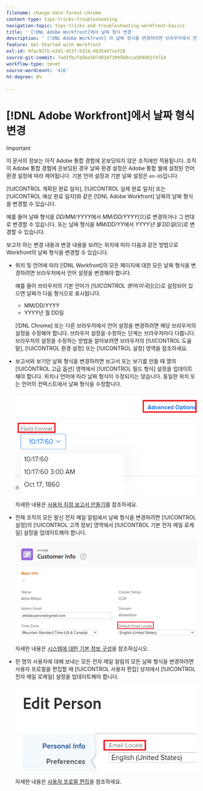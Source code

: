 ```yaml
---
filename: change-date-format-chrome
content-type: tips-tricks-troubleshooting
navigation-topic: tips-tricks-and-troubleshooting-workfront-basics
title: ' [!DNL Adobe Workfront]에서 날짜 형식 변경'
description: ' [!DNL Adobe Workfront] 의 날짜 형식을 변경하려면 브라우저에서 언어 설정을 변경해야 합니다.'
feature: Get Started with Workfront
exl-id: 9fac92fb-e3d1-4537-b324-4b35447cef28
source-git-commit: 7ad3fbcfa5be5074016f399560cca509d81f4714
workflow-type: tm+mt
source-wordcount: '416'
ht-degree: 0%

---
```


# [!DNL Adobe Workfront]에서 날짜 형식 변경

<!--this article used to be called "Change the date format in Adobe Workfront when using Chrome". The team decieded to make it more generic and hide the steps. Also see drafted content below-->

>[!IMPORTANT]
>
> 이 문서의 정보는 아직 Adobe 통합 경험에 온보딩되지 않은 조직에만 적용됩니다.
> 조직이 Adobe 통합 경험에 온보딩된 경우 날짜 환경 설정은 Adobe 통합 쉘에 설정된 언어 환경 설정에 따라 제어됩니다. 기본 언어 설정과 기본 날짜 설정은 `en-US`입니다.

[!UICONTROL 계획된 완료 일자], [!UICONTROL 실제 완료 일자] 또는 [!UICONTROL 예상 완료 일자]와 같은 [!DNL Adobe Workfront] 날짜의 날짜 형식을 변경할 수 있습니다.

예를 들어 날짜 형식을 _DD/MM/YYYY_&#x200B;에서 _MM/DD/YYYY_(으)로 변경하거나 그 반대로 변경할 수 있습니다.
또는 날짜 형식을 _MM/DD/YY_&#x200B;에서 _YYYY년 월 DD일_(으)로 변경할 수 있습니다.

보고자 하는 변경 내용과 변경 내용을 보려는 위치에 따라 다음과 같은 방법으로 Workfront의 날짜 형식을 변경할 수 있습니다.

* 위치 및 언어에 따라 [!DNL Workfront]의 모든 페이지에 대한 모든 날짜 형식을 변경하려면 브라우저에서 언어 설정을 변경해야 합니다.

  예를 들어 브라우저의 기본 언어가 *[!UICONTROL 영어(미국)]*(으)로 설정되어 있으면 날짜가 다음 형식으로 표시됩니다.

   * MM/DD/YYYY
   * YYYY년 월 DD일

  [!DNL Chrome] 또는 다른 브라우저에서 언어 설정을 변경하려면 해당 브라우저의 설정을 수정해야 합니다. 브라우저 설정을 수정하는 단계는 브라우저마다 다릅니다. 브라우저의 설정을 수정하는 방법을 알아보려면 브라우저의 [!UICONTROL 도움말], [!UICONTROL 환경 설정] 또는 [!UICONTROL 설정] 영역을 참조하세요.

* 보고서와 보기만 날짜 형식을 변경하려면 보고서 또는 보기를 만들 때 열의 [!UICONTROL 고급 옵션] 영역에서 [!UICONTROL 필드 형식] 설정을 업데이트해야 합니다. 위치나 언어에 따라 날짜 형식이 수정되지는 않습니다. 동일한 위치 또는 언어의 컨텍스트에서 날짜 형식을 수정합니다.

  ![](assets/field-format-in-advanced-options-of-a-view-highlighted.png)

  자세한 내용은 [사용자 지정 보고서 만들기](../../reports-and-dashboards/reports/creating-and-managing-reports/create-custom-report.md)를 참조하세요.

* 전체 조직의 모든 발신 전자 메일 알림에서 날짜 형식을 변경하려면 [!UICONTROL 설정]의 [!UICONTROL 고객 정보] 영역에서 [!UICONTROL 기본 전자 메일 로케일] 설정을 업데이트해야 합니다.

  ![](assets/default-email-locale-field.png)

  자세한 내용은 [시스템에 대한 기본 정보 구성](../../administration-and-setup/get-started-wf-administration/configure-basic-info.md)을 참조하십시오.

* 한 명의 사용자에 대해 보내는 모든 전자 메일 알림의 모든 날짜 형식을 변경하려면 사용자 프로필을 편집할 때 [!UICONTROL 사용자 편집] 상자에서 [!UICONTROL 전자 메일 로케일] 설정을 업데이트해야 합니다.

  ![](assets/email-locale-for-user-profile-highlighted.png)

  자세한 내용은 [사용자 프로필 편집](../../administration-and-setup/add-users/create-and-manage-users/edit-a-users-profile.md)을 참조하세요.

<!--drafted because we should not document steps for a third-party application

To change your language settings in Chrome:

1. Click the 3-dots in the top right corner of your Chrome interface, then click **Settings**.
1. On the left area of the Settings page, expand **Advanced**, then click **Languages**.  
   Or  
   Search for *language*&nbsp;at the top of the Settings page, then click **Languages**.

1. In the **Language** list, locate the language and region that use your preferred date format.

   **Example:** If you speak English and you want the date format to be MM/DD/YYYY, you would select **English (United States)**. If you speak English and you want the date format to be DD/MM/YYY, you would select **English (United Kingdom)**.

1. (Conditional) If the language and region you want to use are not visible in the list, click **Add languages** to add it to the list.
1. Click the 3-dot menu next to the language and region you want to use, then click **Move to the top**.
1. Return to the Workfront interface, then refresh the page.  
   The date format is now updated in projects and other areas of Workfront that use MM/DD/YYYY or DD/MM/YYYY format when displaying dates.

   -->
